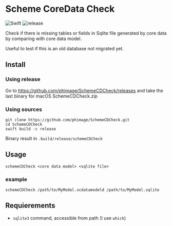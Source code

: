 # Scheme CoreData Check

![Swift](https://github.com/phimage/punic/workflows/Swift/badge.svg)
![release](https://github.com/phimage/punic/workflows/release/badge.svg)

Check if there is missing tables or fields in Sqlite file generated by core data by comparing with core data model.

Useful to test if this is an old database not migrated yet.

## Install

### Using release

Go to https://github.com/phimage/SchemeCDCheck/releases and take the last binary for macOS SchemeCDCheck.zip

### Using sources

```
git clone https://github.com/phimage/SchemeCDCheck.git
cd SchemeCDCheck
swift build -c release
```

Binary result in `.build/release/schemeCDCheck`

## Usage

```
schemeCDCheck <core data model> <sqlite file>
```

### example

```
schemeCDCheck /path/to/MyModel.xcdatamodeld /path/to/MyModel.sqlite
```

## Requierements

- `sqlite3` command, accessible from path (I use `which`)
